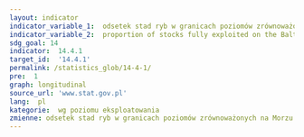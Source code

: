 ```yaml
---
layout: indicator
indicator_variable_1:  odsetek stad ryb w granicach poziomów zrównoważonych na Morzu Bałtyckim,udział zasobów rybnych w pełni wykorzystanych (fully exploited) na Morzu Bałtyckim, odsetek stad ryb które są nie w pełni wykorzystane (non-fully exploited) na Morzu Bałtyckim, odsetek stad ryb które są nadmiernie eksploatowane (overexploited) na Morzu Bałtyckim
indicator_variable_2:  proportion of stocks fully exploited on the Baltic Sea,proportion of stocks non-fully exploited on the Baltic Sea,proportion of stocks overexploited on the Baltic Sea,proportion of stocks within sustainable biological limits on the Baltic Sea
sdg_goal: 14
indicator:  14.4.1
target_id:  '14.4.1'
permalink: /statistics_glob/14-4-1/
pre:  1
graph: longitudinal
source_url: 'www.stat.gov.pl'
lang:  pl
kategorie:  wg poziomu eksploatowania
zmienne: odsetek stad ryb w granicach poziomów zrównoważonych na Morzu Bałtyckim,udział zasobów rybnych w pełni wykorzystanych (fully exploited) na Morzu Bałtyckim, odsetek stad ryb które są nie w pełni wykorzystane (non-fully exploited) na Morzu Bałtyckim, odsetek stad ryb które są nadmiernie eksploatowane (overexploited) na Morzu Bałtyckim
---
```

